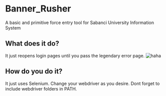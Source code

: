 # Banner_Rusher
A basic and primitive force entry tool for Sabanci University Information System

## What does it do?
It just reopens login pages until you pass the legendary error page.
![haha](https://i.hizliresim.com/2Pl2ZJ.png)

## How do you do it?
It just uses Selenium. Change your webdriver as you desire. Dont forget to include webdriver folders in PATH.
